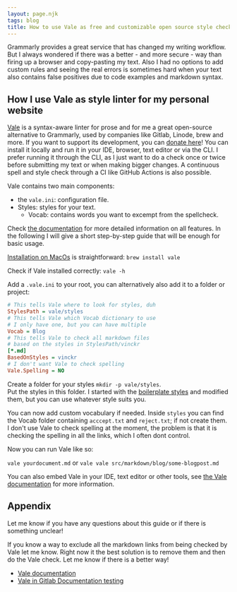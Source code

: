 ```yaml
---
layout: page.njk
tags: blog
title: How to use Vale as free and customizable open source style checker
---
```


Grammarly provides a great service that has changed my writing workflow. But I always wondered if there was a better - and more secure - way than firing up a browser and copy-pasting my text. Also I had no options to add custom rules and seeing the real errors is sometimes hard when your text also contains false positives due to code examples and markdown syntax.

## How I use Vale as style linter for my personal website

[Vale](https://github.com/errata-ai/vale) is a syntax-aware linter for prose and for me a great open-source alternative to Grammarly, used by companies like Gitlab, Linode, brew and more. If you want to support its development, you can [donate here](https://opencollective.com/vale)! You can install it locally and run it in your IDE, browser, text editor or via the CLI. I prefer running it through the CLI, as I just want to do a check once or twice before submitting my text or when making bigger changes. A continuous spell and style check through a CI like GitHub Actions is also possible.

Vale contains two main components:

- the `vale.ini`: configuration file.
- Styles: styles for your text.
  - Vocab: contains words you want to excempt from the spellcheck.

Check [the documentation](https://docs.errata.ai) for more detailed information on all features. In the following I will give a short step-by-step guide that will be enough for basic usage.

[Installation on MacOs](https://docs.errata.ai/vale/install) is straightforward: `brew install vale`

Check if Vale installed correctly: `vale -h`

Add a `.vale.ini` to your root, you can alternatively also add it to a folder or project:

```ini
# This tells Vale where to look for styles, duh
StylesPath = vale/styles
# This tells Vale which Vocab dictionary to use
# I only have one, but you can have multiple
Vocab = Blog
# This tells Vale to check all markdown files
# based on the styles in StylesPath/vinckr
[*.md]
BasedOnStyles = vinckr
# I don't want Vale to check spelling
Vale.Spelling = NO
```

Create a folder for your styles `mkdir -p vale/styles`.  
Put the styles in this folder. I started with the [boilerplate styles](https://github.com/errata-ai/vale-boilerplate/tree/master/styles) and modified them, but you can use whatever style suits you.

You can now add custom vocabulary if needed. Inside `styles` you can find the Vocab folder containing `acccept.txt` and `reject.txt`; if not create them. I don't use Vale to check spelling at the moment, the problem is that it is checking the spelling in all the links, which I often dont control.

Now you can run Vale like so:

`vale yourdocument.md`
or
`vale vale src/markdown/blog/some-blogpost.md`

You can also embed Vale in your IDE, text editor or other tools, see [the Vale documentation](https://docs.errata.ai/) for more information.

## Appendix

Let me know if you have any questions about this guide or if there is something unclear!

If you know a way to exclude all the markdown links from being checked by Vale let me know. Right now it the best solution is to remove them and then do the Vale check. Let me know if there is a better way!

- [Vale documentation](https://vale.sh/docs/)
- [Vale in Gitlab Documentation testing](https://docs.gitlab.com/ee/development/documentation/testing.html#vale)

